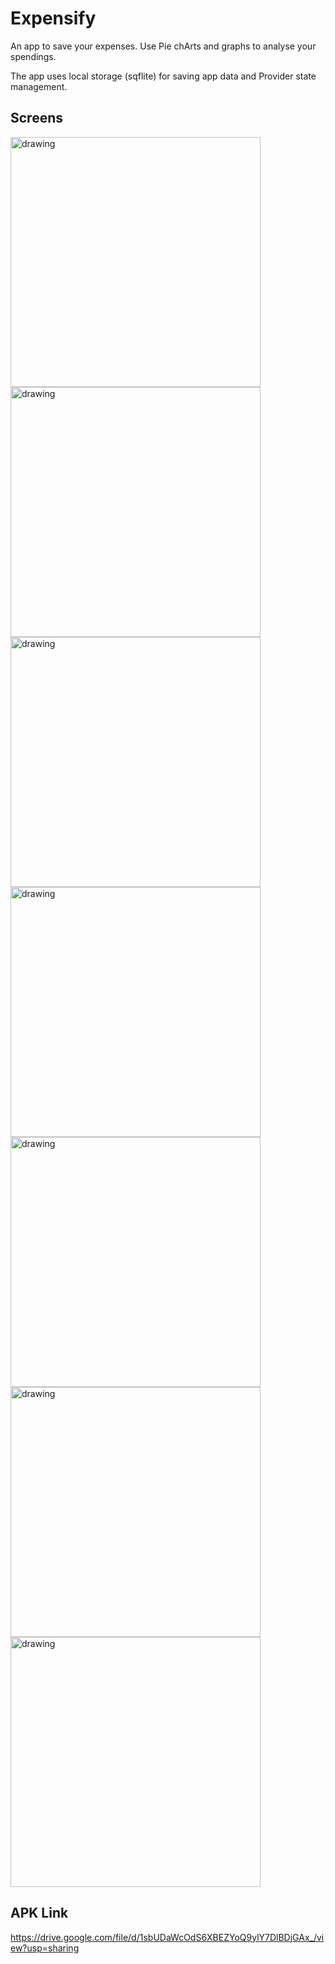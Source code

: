 # Expensify

An app to save your expenses.
Use Pie chArts and graphs to analyse your spendings.

The app uses local storage (sqflite) for saving app data and Provider state management.

## Screens
<p float="left">
<img src="https://user-images.githubusercontent.com/86064024/153740705-08509a1d-473a-4ea8-90dd-cea144afe2ab.jpg" alt="drawing" height="400"/>
<img src="https://user-images.githubusercontent.com/86064024/153740706-a09b66d6-f13a-4ca5-a766-bfd6085ef359.jpg" alt="drawing" height="400"/>
<img src="https://user-images.githubusercontent.com/86064024/153740707-39b80f00-2c25-4769-a7ec-c523b754eb5f.jpg" alt="drawing" height="400"/>
<img src="https://user-images.githubusercontent.com/86064024/153740709-21aa66ab-53ff-429a-a45b-ee56f1b3d487.jpg" alt="drawing" height="400"/>
<img src="https://user-images.githubusercontent.com/86064024/153740711-29cdcf90-0ff8-494e-8f5a-62c1e49068a8.jpg" alt="drawing" height="400"/>
<img src="https://user-images.githubusercontent.com/86064024/153740712-64e317ec-350c-4466-a7a2-8f54e62c768f.jpg" alt="drawing" height="400"/>
<img src="https://user-images.githubusercontent.com/86064024/153740713-13e01987-6c0e-483f-9d8e-dad81e8b7586.jpg" alt="drawing" height="400"/>
</p>


## APK Link
https://drive.google.com/file/d/1sbUDaWcOdS6XBEZYoQ9ylY7DlBDjGAx_/view?usp=sharing
